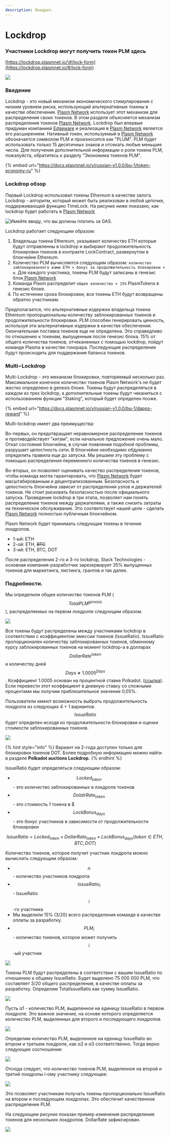 ```yaml
---
description: Локдроп.
---
```


# Lockdrop

### Участники Lockdrop могут получить токен PLM здесь 

[https://lockdrop.plasmnet.io/\#/lock-form](https://lockdrop.plasmnet.io/#/lock-form)

![](../.gitbook/assets/image%20%281%29.png)

### Введение

Lockdrop - это новый механизм экономического стимулирования с низким уровнем риска, использующий альтернативные токены в качестве обеспечения. [Plasm Network](https://www.plasmnet.io/) использует этот механизм для распределения своих токенов. В этом разделе объясняется механизм распределения токенов [Plasm Network](https://www.plasmnet.io/). Lockdrop был впервые придуман компанией [Edgeware](https://edgewa.re/) и реализация в [Plasm Network](https://www.plasmnet.io/) является его расширением. Нативный токен, используемый в [Plasm Network](https://www.plasmnet.io/) обозначается символом PLM и произносится как "PLUM". PLM будет использовать только 15 десятичных знаков и отсекать любые меньшие числа. Для получения дополнительной информации о роли токена PLM, пожалуйста, обратитесь к разделу "Экономика токенов PLM".

{% embed url="https://docs.plasmnet.io/v/russian-v1.0.0/bu-1/token-economy-ru" %}

### Lockdrop обзор

Первый Lockdrop использовал токены Ethereum в качестве залога. Lockdrop - алгоритм, который может быть реализован в любой цепочке, поддерживающей функцию TimeLock. На рисунке ниже показано, как lockdrop будет работать в [Plasm Network](https://www.plasmnet.io/)

![&#x418;&#x43C;&#x435;&#x439;&#x442;&#x435; &#x432;&#x432;&#x438;&#x434;&#x443;, &#x447;&#x442;&#x43E; &#x432;&#x44B; &#x434;&#x43E;&#x43B;&#x436;&#x43D;&#x44B; &#x43F;&#x43B;&#x430;&#x442;&#x438;&#x442;&#x44C; &#x437;&#x430; GAS.](../.gitbook/assets/image%20%282%29.png)

Lockdrop работает следующим образом:

1. Владельцы токена Ethereum, указывают количество ETH которые будут отправленны в lockdrop и выбирают продолжительность блокировки токенов в контракте LockContract, развернутом в блокчейне Ethereum.
2. Количество PLM вычисляется следующим образом: `количество заблокированного вами ETH × бонус за продолжительность блокировки × α`. Для каждого участника, токены PLM будут записаны в генезис блок[ Plasm Network](https://www.plasmnet.io/)
3. Команда Plasm распределит `общее количество × 15%` PlasmTokens в генезис блоке.
4. По истечении срока блокировки, все токены ETH будут возвращены обратно участникам.

Предполагается, что альтернативные издержки владельца токена Ethereum пропорциональны количеству заблокированных токенов и продолжительности блокировки. PLM способен генерировать ценность, используя эти альтернативные издержки в качестве обеспечения. Окончательная поставка токенов еще не определена. Это справедливо по отношению к токенам, выпущенным после генезис блока. 15% от общего количества токенов, отчеканенных с помощью lockdrop, пойдут команде Plasma в качестве гонорара. Последующие распределения будут происходить для поддержания баланса токенов.

### Multi−Lockdrop

Multi-Lockdrop - это механизм блокировки, повторяемый несколько раз. Максимальное конечное количество токенов Plasm Network's не будет жестко определено в genesis блоке. Токены будут распределяться в каждом из трех lockdrop, а дополнительные токены будут чеканиться с использованием функции "Staking", который будет определен позже.

{% embed url="https://docs.plasmnet.io/v/russian-v1.0.0/bu-1/dapps-reward" %}

Multi-lockdrop имеет два преимущества:

Во-первых, он предотвращает неравномерное распределение токенов и противодействует "китам", если начальное предложение очень мало. Откат состояния блокчейна, в случае появления подобной проблемы, разрушает целостность сети. В блокчейне необходимо обдуманно определить правила еще до запуска. Мы решаем эту проблему с помощью распределения переменного количества токенов в генезис.

Во-вторых, он позволяет оценивать качество распределения токенов, чтобы команда могла гарантировать, что [Plasm Network](https://www.plasmnet.io/) будет масштабированным и децентрализованным. Безопасность и целостность блокчейна зависит от распределения узлов и держателей токенов. Не стоит рисковать безопасностью после официального запуска. Проведение lockdrop в три этапа, позволяет нам понять распределение токенов между держателями, а также снизить затраты на техническое обслуживание. Это соответствует нашей цели - сделать [Plasm Network](https://www.plasmnet.io/) полностью публичным блокчейном.

Plasm Network будет принимать следующие токены в течение локдропов.

* 1-ый: ETH
* 2-ой: ETH, ~~BTC~~
* 3-ий: ETH, BTC, DOT

После распределения 2-го и 3-го lockdrop, Stack Technologies - основная компания-разработчик зарезервирует 35% выпущенных токенов для маркетинга, листинга, грантов и так далее.

### **Подробности.**

Мы определили общее количество токенов PLM \( $$TotalPLM^{genesis}$$ \), распределяемых на первом локдропе следующим образом.

![](../.gitbook/assets/sukurnshotto-2020-05-29-162825png.png)

Все токены будут распределены между участниками lockdrop в соответствии с коэффициентом эмиссии токенов \(IssueRatio\). IssueRatio пропорционален количеству заблокированных токенов, обменному курсу заблокированных токенов на момент lockdrop-a в долларах $$DollarRate^{token}$$ и количеству дней $$Days∗1.0005 ^{Days}$$. Коэффициент 1.0005 основан на процентной ставке Polkadot. \([ссылка](https://research.web3.foundation/en/latest/polkadot/Token%20Economics.html)\). Если перевести этот коэффициент в дневную ставку со сложными процентами мы получим приблизительное значение 0,05%.

Пользователи имеют возможность выбрать продолжительность локдропа из следующих 4 + 1 вариантов. $$IssueRatio$$будет определен исходя из продолжительности блокировки и оценки стоимости заблокированных токенов.

![](../.gitbook/assets/image%20%284%29.png)

{% hint style="info" %}
Вариант на  2-года доступен только для блокировки токенов DOT. Более подробную информацию можно найти в разделе **Polkadot auctions Lockdrop.**
{% endhint %}

IssueRatio будет определяться следующим образом:

* $$​Locked_{token} ​$$ ​- это количество заблокированных в локдропе токенов
* $$DolalrRate_{token}$$ - это стоимость 1 токена в $ 
* $$LockBonus_{days}$$ - это бонус участников в зависимости от продолжительности блокировки

$$IssueRatio=Locked_{token} × DollarRate_{token} ​ × LockBonus_{days}​ (token∈{ETH,BTC,DOT})$$ 

Количество токенов, которое получит участник локдропа можно вычислить следующим образом:

* $$​n$$ -  количество участников локдропа 
* $$​IssueRatio_{i}$$ -  IssueRatio $$i$$-го участника
* Мы выделили 15% \(3/20\) всего распределения команде в качестве оплаты за разработку.
* $$PLM_{i}$$ - количество токенов, которое может получить $$i$$-ый участник  

![](../.gitbook/assets/sukurnshotto-2020-05-29-163929png.png)

Токены PLM будут распределены в соответствии с вашим IssueRatio по отношению к общему IssueRatio. Будет выделено 75 000 000 PLM, что составляет 3/20 общего распределения, в качестве оплаты за разработку. Определим TotalIssueRatio как сумму IssueRatio.

![](../.gitbook/assets/sukurnshotto-2020-05-29-164050png.png)

Пусть α1 - количество PLM, выделенное на единицу IssueRatio в первом локдропе. Это важное значение, на основе которого определяется количество PLM, выделенных для второго и последующего локдропов

![](../.gitbook/assets/sukurnshotto-2020-05-29-164144png.png)

Определим количество PLM, выделенное на еденицу IssueRatio во втором и третьем локдропе, как α2 и α3 соответственно. Тогда верно следующее соотношение:

![](../.gitbook/assets/sukurnshotto-2020-05-29-164258png.png)

Отсюда следует, что количество токенов PLM, выделенное на второй и третий локдропы i-ому участнику следующее:

![](../.gitbook/assets/sukurnshotto-2020-05-29-164335png.png)

Это позволяет участникам получать токены пропорционально IssueRatio на втором и последующем локдропах. Это обеспечит качественное распределение PLM.

На следующем рисунке показан пример изменения распределения токенов для нескольких локдропов. DollarRate зафиксирован.  


![](../.gitbook/assets/image%20%283%29.png)

